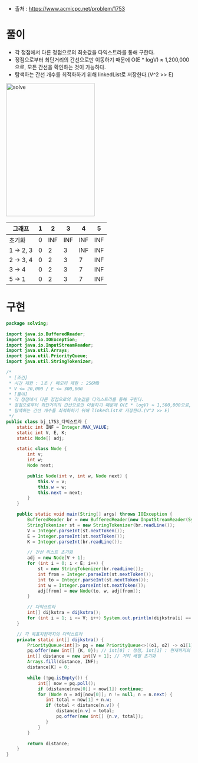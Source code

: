 - 출처 : https://www.acmicpc.net/problem/1753

# 풀이
- 각 정점에서 다른 정점으로의 최솟값을 다익스트라를 통해 구한다.
- 정점으로부터 최단거리의 간선으로만 이동하기 때문에 O(E * logV) ≈ 1,200,000으로, 모든 간선을 확인하는 것이 가능하다.
- 탐색하는 간선 개수를 최적화하기 위해 linkedList로 저장한다.(V^2 >> E)
<img src="https://github.com/lynne921/Branch/assets/119817396/b88a69dc-e2ae-4033-a2a9-e6f94a929a0c" alt="solve" width="240" height="360"/>

| 그래프 | 1 | 2 | 3 | 4 | 5 | 
|---|---|---|---|---|---|
| 초기화 | 0 | INF | INF | INF | INF |
| 1 -> 2, 3 | 0 | 2 | 3 | INF | INF |
| 2 -> 3, 4 | 0 | 2 | 3 | 7 | INF |
| 3 -> 4 | 0 | 2 | 3 | 7 | INF |
| 5 -> 1 | 0 | 2 | 3 | 7 | INF |

# 구현
```java
package solving;

import java.io.BufferedReader;
import java.io.IOException;
import java.io.InputStreamReader;
import java.util.Arrays;
import java.util.PriorityQueue;
import java.util.StringTokenizer;

/*
 * [조건]
 * 시간 제한 : 1초 / 메모리 제한 : 256MB
 * V <= 20,000 / E <= 300,000
 * [풀이]
 * 각 정점에서 다른 정점으로의 최솟값을 다익스트라를 통해 구한다.
 * 정점으로부터 최단거리의 간선으로만 이동하기 때문에 O(E * logV) ≈ 1,500,000으로, 모든 간선을 확인하는 것이 가능하다.
 * 탐색하는 간선 개수를 최적화하기 위해 linkedList로 저장한다.(V^2 >> E)
 */
public class bj_1753_다익스트라 {
    static int INF = Integer.MAX_VALUE;
    static int V, E, K;
    static Node[] adj;

    static class Node {
        int v;
        int w;
        Node next;

        public Node(int v, int w, Node next) {
            this.v = v;
            this.w = w;
            this.next = next;
        }
    }

    public static void main(String[] args) throws IOException {
        BufferedReader br = new BufferedReader(new InputStreamReader(System.in));
        StringTokenizer st = new StringTokenizer(br.readLine());
        V = Integer.parseInt(st.nextToken());
        E = Integer.parseInt(st.nextToken());
        K = Integer.parseInt(br.readLine());

        // 간선 리스트 초기화
        adj = new Node[V + 1];
        for (int i = 0; i < E; i++) {
            st = new StringTokenizer(br.readLine());
            int from = Integer.parseInt(st.nextToken());
            int to = Integer.parseInt(st.nextToken());
            int w = Integer.parseInt(st.nextToken());
            adj[from] = new Node(to, w, adj[from]);
        }

        // 다익스트라
        int[] dijkstra = dijkstra();
        for (int i = 1; i <= V; i++) System.out.println(dijkstra[i] == INF? "INF" : dijkstra[i]);
    }

    // 각 목표지점까지의 다익스트라
    private static int[] dijkstra() {
        PriorityQueue<int[]> pq = new PriorityQueue<>((o1, o2) -> o1[1] - o2[1]); // 가중치의 최솟값 저장
        pq.offer(new int[] {K, 0}); // int[0] : 정점, int[1] : 현재까지의 최단경로
        int[] distance = new int[V + 1]; // 거리 배열 초기화
        Arrays.fill(distance, INF);
        distance[K] = 0;

        while (!pq.isEmpty()) {
            int[] now = pq.poll();
            if (distance[now[0]] < now[1]) continue;
            for (Node n = adj[now[0]]; n != null; n = n.next) {
               int total = now[1] + n.w;
               if (total < distance[n.v]) {
                   distance[n.v] = total;
                   pq.offer(new int[] {n.v, total});
               }
            }
        }

        return distance;
    }
}

```
